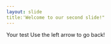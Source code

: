 ```yaml
---
layout: slide
title:'Welcome to our second slide!"
---
```

Your test
Use the left arrow to go back!
